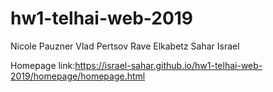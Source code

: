 # hw1-telhai-web-2019
Nicole Pauzner
Vlad Pertsov
Rave Elkabetz
Sahar Israel

Homepage link:https://israel-sahar.github.io/hw1-telhai-web-2019/homepage/homepage.html
